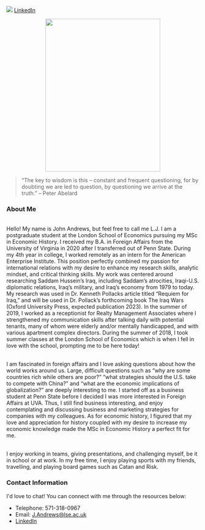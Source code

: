 ![](johnwandrews.github.io/LI-In-Bug.png) [LinkedIn](https://www.linkedin.com/in/johnwesleyandrews/)


<p align="center">
  <img width="300" height="400" src="johnwandrews.github.io/jwa.jpeg">
</p>

> “The key to wisdom is this – constant and frequent questioning, for by doubting we are led to question, by questioning we arrive at the truth.” – Peter Abelard

### About Me

<br> Hello! My name is John Andrews, but feel free to call me L.J. I am a postgraduate student at the London School of Economics pursuing my MSc in Economic History. I received my B.A. in Foreign Affairs from the University of Virginia in 2020 after I transferred out of Penn State. 
During my 4th year in college, I worked remotely as an intern for the American Enterprise Institute. This position perfectly combined my passion for international relations with my desire to enhance my research skills, analytic mindset, and critical thinking skills. My work was centered around researching Saddam Hussein’s Iraq, including Saddam’s atrocities, Iraqi-U.S. diplomatic relations, Iraq’s military, and Iraq’s economy from 1979 to today. My research was used in Dr. Kenneth Pollacks article titled “Requiem for Iraq,” and will be used in Dr. Pollack’s forthcoming book The Iraq Wars (Oxford University Press, expected publication 2023). In the summer of 2019, I worked as a receptionist for Realty Management Associates where I strengthened my communication skills after talking daily with potential tenants, many of whom were elderly and/or mentally handicapped, and with various apartment complex directors. During the summer of 2018, I took summer classes at the London School of Economics which is when I fell in love with the school, prompting me to be here today! 

<br> I am fascinated in foreign affairs and I love asking questions about how the world works around us. Large, difficult questions such as “why are some countries rich while others are poor?” “what strategies should the U.S. take to compete with China?” and “what are the economic implications of globalization?” are deeply interesting to me. I started off as a business student at Penn State before I decided I was more interested in Foreign Affairs at UVA. Thus, I still find business interesting, and enjoy contemplating and discussing business and marketing strategies for companies with my colleagues. As for economic history, I figured that my love and appreciation for history coupled with my desire to increase my economic knowledge made the MSc in Economic History a perfect fit for me.

<br> I enjoy working in teams, giving presentations, and challenging myself, be it in school or at work. In my free time, I enjoy playing sports with my friends, travelling, and playing board games such as Catan and Risk.


### Contact Information
I'd love to chat! You can connect with me through the resources below:

- Telephone: 571-318-0967
- Email: J.Andrews@lse.ac.uk
- [LinkedIn](https://www.linkedin.com/in/johnwesleyandrews/)
